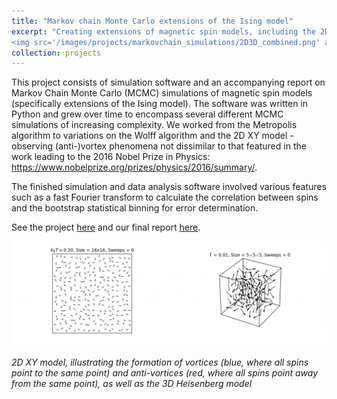 ```yaml
---
title: "Markov chain Monte Carlo extensions of the Ising model"
excerpt: "Creating extensions of magnetic spin models, including the 2D XY model - demonstrated emergence vortices and anti-vortices <br/>*Python*<br/> 
<img src='/images/projects/markovchain_simulations/2D3D_combined.png' alt='2D XY model, 3D Heisenberg model' style='width:60%;border-radius:2%;align:center;' >"
collection: projects
---
```


This project consists of simulation software and an accompanying report on Markov Chain Monte Carlo (MCMC) simulations of magnetic 
spin models (specifically extensions of the Ising model). The software was written in Python and grew over time to encompass several 
different MCMC simulations of increasing complexity. We worked from the Metropolis algorithm to variations on the Wolff algorithm and 
the 2D XY model - observing (anti-)vortex phenomena not dissimilar to that featured in the work leading to the 2016 Nobel Prize 
in Physics: https://www.nobelprize.org/prizes/physics/2016/summary/. 

The finished simulation and data analysis software involved various features such as a fast Fourier transform to calculate 
the correlation between spins and the bootstrap statistical binning for error determination.

See the project [here](https://github.com/dominicwllmsn/markovchain_simulations) and our final report [here](https://github.com/dominicwllmsn/markovchain_simulations/blob/master/ising-report-final.pdf).

<img src="/images/projects/markovchain_simulations/GIF_combined.gif" alt="Pleased" style="align:center" />

*2D XY model, illustrating the formation of vortices (blue, where all spins point to the same point) and anti-vortices 
(red, where all spins point away from the same point), as well as the 3D Heisenberg model*